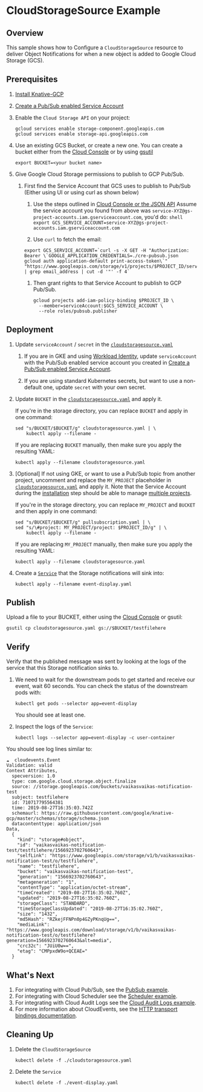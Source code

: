 # CloudStorageSource Example

## Overview

This sample shows how to Configure a `CloudStorageSource` resource to deliver
Object Notifications for when a new object is added to Google Cloud Storage
(GCS).

## Prerequisites

1. [Install Knative-GCP](../../install/install-knative-gcp.md)

1. [Create a Pub/Sub enabled Service Account](../../install/pubsub-service-account.md)

1. Enable the `Cloud Storage API` on your project:

   ```shell
   gcloud services enable storage-component.googleapis.com
   gcloud services enable storage-api.googleapis.com
   ```

1. Use an existing GCS Bucket, or create a new one. You can create a bucket
   either from the [Cloud Console](https://cloud.google.com/console) or by using
   [gsutil](https://cloud.google.com/storage/docs/gsutil/commands/mb)

   ```shell
   export BUCKET=<your bucket name>
   ```

1. Give Google Cloud Storage permissions to publish to GCP Pub/Sub.

   1. First find the Service Account that GCS uses to publish to Pub/Sub (Either
      using UI or using curl as shown below)

      1. Use the steps outlined in
         [Cloud Console or the JSON API](https://cloud.google.com/storage/docs/getting-service-account)
         Assume the service account you found from above was
         `service-XYZ@gs-project-accounts.iam.gserviceaccount.com`, you'd do:
         `shell export GCS_SERVICE_ACCOUNT=service-XYZ@gs-project-accounts.iam.gserviceaccount.com`

      1. Use `curl` to fetch the email:

      ```shell
      export GCS_SERVICE_ACCOUNT=`curl -s -X GET -H "Authorization: Bearer \`GOOGLE_APPLICATION_CREDENTIALS=./cre-pubsub.json gcloud auth application-default print-access-token\`" "https://www.googleapis.com/storage/v1/projects/$PROJECT_ID/serviceAccount" | grep email_address | cut -d '"' -f 4`
      ```

      1. Then grant rights to that Service Account to publish to GCP Pub/Sub.

         ```shell
         gcloud projects add-iam-policy-binding $PROJECT_ID \
           --member=serviceAccount:$GCS_SERVICE_ACCOUNT \
           --role roles/pubsub.publisher
         ```

## Deployment

1. Update `serviceAccount` / `secret` in the [`cloudstoragesource.yaml`](cloudstoragesource.yaml)

     1. If you are in GKE and using [Workload Identity](https://cloud.google.com/kubernetes-engine/docs/how-to/workload-identity),
      update `serviceAccount` with the Pub/Sub enabled service account you created in [Create a Pub/Sub enabled Service Account](../../install/pubsub-service-account.md).
      
     1. If you are using standard Kubernetes secrets, but want to use a non-default one, update `secret` with your own secret.

1. Update `BUCKET` in the [`cloudstoragesource.yaml`](cloudstoragesource.yaml)
   and apply it.

   If you're in the storage directory, you can replace `BUCKET` and apply in one
   command:

   ```shell
   sed "s/BUCKET/$BUCKET/g" cloudstoragesource.yaml | \
       kubectl apply --filename -
   ```

   If you are replacing `BUCKET` manually, then make sure you apply the
   resulting YAML:

   ```shell
   kubectl apply --filename cloudstoragesource.yaml
   ```

1. [Optional] If not using GKE, or want to use a Pub/Sub topic from another
   project, uncomment and replace the `MY_PROJECT` placeholder in
   [`cloudstoragesource.yaml`](cloudstoragesource.yaml) and apply it. Note that
   the Service Account during the
   [installation](../../install/install-knative-gcp.md) step should be able to
   manage [multiple projects](../../install/managing-multiple-projects.md).

   If you're in the storage directory, you can replace `MY_PROJECT` and `BUCKET`
   and then apply in one command:

   ```shell
   sed "s/BUCKET/$BUCKET/g" pullsubscription.yaml | \
   sed "s/\#project: MY_PROJECT/project: $PROJECT_ID/g" | \
       kubectl apply --filename -
   ```

   If you are replacing `MY_PROJECT` manually, then make sure you apply the
   resulting YAML:

   ```shell
   kubectl apply --filename cloudstoragesource.yaml
   ```

1. Create a [`Service`](event-display.yaml) that the Storage notifications will
   sink into:

   ```shell
   kubectl apply --filename event-display.yaml
   ```

## Publish

Upload a file to your BUCKET, either using the
[Cloud Console](https://cloud.google.com/console) or gsutil:

```shell
gsutil cp cloudstoragesource.yaml gs://$BUCKET/testfilehere
```

## Verify

Verify that the published message was sent by looking at the logs of the service
that this Storage notification sinks to.

1. We need to wait for the downstream pods to get started and receive our event,
   wait 60 seconds. You can check the status of the downstream pods with:

   ```shell
   kubectl get pods --selector app=event-display
   ```

   You should see at least one.

1. Inspect the logs of the `Service`:

   ```shell
   kubectl logs --selector app=event-display -c user-container
   ```

You should see log lines similar to:

```shell
☁️  cloudevents.Event
Validation: valid
Context Attributes,
  specversion: 1.0
  type: com.google.cloud.storage.object.finalize
  source: //storage.googleapis.com/buckets/vaikasvaikas-notification-test
  subject: testfilehere
  id: 710717795564381
  time: 2019-08-27T16:35:03.742Z
  schemaurl: https://raw.githubusercontent.com/google/knative-gcp/master/schemas/storage/schema.json
  datacontenttype: application/json
Data,
  {
    "kind": "storage#object",
    "id": "vaikasvaikas-notification-test/testfilehere/1566923702760643",
    "selfLink": "https://www.googleapis.com/storage/v1/b/vaikasvaikas-notification-test/o/testfilehere",
    "name": "testfilehere",
    "bucket": "vaikasvaikas-notification-test",
    "generation": "1566923702760643",
    "metageneration": "1",
    "contentType": "application/octet-stream",
    "timeCreated": "2019-08-27T16:35:02.760Z",
    "updated": "2019-08-27T16:35:02.760Z",
    "storageClass": "STANDARD",
    "timeStorageClassUpdated": "2019-08-27T16:35:02.760Z",
    "size": "1432",
    "md5Hash": "RZkejFFNPn0p4GZyPKnqUg==",
    "mediaLink": "https://www.googleapis.com/download/storage/v1/b/vaikasvaikas-notification-test/o/testfilehere?generation=1566923702760643&alt=media",
    "crc32c": "JUiU0w==",
    "etag": "CMPpxdW9o+QCEAE="
  }
```

## What's Next

1. For integrating with Cloud Pub/Sub, see the
   [PubSub example](../../examples/cloudpubsubsource/README.md).
1. For integrating with Cloud Scheduler see the
   [Scheduler example](../../examples/cloudschedulersource/README.md).
1. For integrating with Cloud Audit Logs see the
   [Cloud Audit Logs example](../../examples/cloudauditlogssource/README.md).
1. For more information about CloudEvents, see the
   [HTTP transport bindings documentation](https://github.com/cloudevents/spec).

## Cleaning Up

1. Delete the `CloudStorageSource`

   ```shell
   kubectl delete -f ./cloudstoragesource.yaml
   ```

1. Delete the `Service`

   ```shell
   kubectl delete -f ./event-display.yaml
   ```
